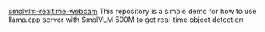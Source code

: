 [smolvlm-realtime-webcam](https://github.com/ngxson/smolvlm-realtime-webcam)
This repository is a simple demo for how to use llama.cpp server with SmolVLM 500M to get real-time object detection
